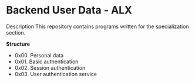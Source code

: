 # Backend User Data - ALX
Description
This repository contains programs written for the specialization section.

**Structure**
- 0x00. Personal data
- 0x01. Basic authentication
- 0x02. Session authentication
- 0x03. User authentication service
